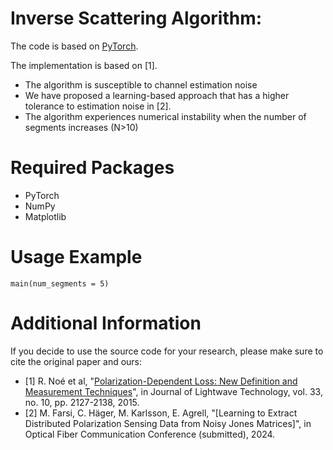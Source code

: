 # Inverse Scattering Algorithm:
The code is based on [PyTorch](https://pytorch.org/). 

The implementation is based on [1]. 

- The algorithm is susceptible to channel estimation noise
- We have proposed a learning-based approach that has a higher tolerance to estimation noise in [2].
- The algorithm experiences numerical instability when the number of segments increases (N>10)

# Required Packages 
- PyTorch
- NumPy
- Matplotlib

# Usage Example
``` console
main(num_segments = 5)
```
# Additional Information

If you decide to use the source code for your research, please make sure to cite the original paper and ours:

* [1] R. Noé et al, "[Polarization-Dependent Loss: New Definition and Measurement Techniques](https://ieeexplore.ieee.org/abstract/document/6999936)", in Journal of Lightwave Technology, vol. 33, no. 10, pp. 2127-2138, 2015.
* [2] M. Farsi, C. Häger, M. Karlsson, E. Agrell, "[Learning to Extract Distributed Polarization Sensing Data from Noisy Jones Matrices]", in Optical Fiber Communication Conference (submitted), 2024.
